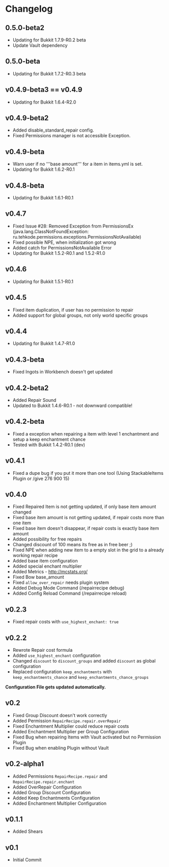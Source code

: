 # Changelog #

## 0.5.0-beta2 ##

- Updating for Bukkit 1.7.9-R0.2 beta
- Update Vault dependency

## 0.5.0-beta ##

- Updating for Bukkit 1.7.2-R0.3 beta

## v0.4.9-beta3 == v0.4.9 ##

- Updating for Bukkit 1.6.4-R2.0

## v0.4.9-beta2 ##

- Added disable_standard_repair config.
- Fixed Permissions manager is not accessible Exception.

## v0.4.9-beta ##

- Warn user if no '''base amount''' for a item in items.yml is set.
- Updating for Bukkit 1.6.2-R0.1

## v0.4.8-beta ##

- Updating for Bukkit 1.6.1-R0.1

## v0.4.7 ##

- Fixed Issue #28: Removed Exception from PermissionsEx (java.lang.ClassNotFoundException: ru.tehkode.permissions.exceptions.PermissionsNotAvailable)
- Fixed possible NPE, when initialization got wrong
- Added catch for PermissionsNotAvailable Error
- Updating for Bukkit 1.5.2-R0.1 and 1.5.2-R1.0

## v0.4.6 ##

- Updating for Bukkit 1.5.1-R0.1

## v0.4.5 ##

- Fixed item duplication, if user has no permission to repair
- Added support for global groups, not only world specific groups

## v0.4.4 ##

- Updating for Bukkit 1.4.7-R1.0

## v0.4.3-beta ##

- Fixed Ingots in Workbench doesn't get updated

## v0.4.2-beta2 ##

- Added Repair Sound
- Updated to Bukkit 1.4.6-R0.1 - not downward compatible!

## v0.4.2-beta ##

- Fixed a exception when repairing a item with level 1 enchantment and setup a keep enchantment chance
- Tested with Bukkit 1.4.2-R0.1 (dev)

## v0.4.1 ##

* Fixed a dupe bug if you put it more than one tool (Using StackableItems Plugin or /give <nick> 276 900 15)

## v0.4.0 ##

* Fixed Repaired Item is not getting updated, if only base item amount changed
* Fixed base item amount is not getting updated, if repair costs more than one item
* Fixed base item doesn't disappear, if repair costs is exactly base item amount
* Added possibility for free repairs
* Changed discount of 100 means its free as in free beer ;)
* Fixed NPE when adding new item to a empty slot in the grid to a already working repair recipe
* Added base item configuration
* Added special enchant multiplier
* Added Metrics - http://mcstats.org/
* Fixed Bow base_amount
* Fixed `allow_over_repair` needs plugin system
* Added Debug Mode Command (/repairrecipe debug)
* Added Config Reload Command (/repairrecipe reload)

## v0.2.3 ##

* Fixed repair costs with `use_highest_enchant: true`

## v0.2.2 ##

* Rewrote Repair cost formula
* Added `use_highest_enchant` configuration
* Changed `discount` to `discount_groups` and added `discount` as global configuration
* Replaced configuration `keep_enchantments` with `keep_enchantments_chance` and `keep_enchantments_chance_groups`

**Configuration File gets updated automatically.**

## v0.2 ##

* Fixed Group Discount doesn't work correctly
* Added Permission `RepairRecipe.repair.overRepair`
* Fixed Enchantment Multiplier could reduce repair costs
* Added Enchantment Multiplier per Group Configuration
* Fixed Bug when repairing Items with Vault activated but no Permission Plugin
* Fixed Bug when enabling Plugin without Vault

## v0.2-alpha1 ##

* Added Permissions `RepairRecipe.repair` and `RepairRecipe.repair.enchant`
* Added OverRepair Configuration
* Added Group Discount Configuration
* Added Keep Enchantments Configuration
* Added Enchantment Multiplier Configuration


## v0.1.1 ##

* Added Shears

## v0.1 ##

* Initial Commit
